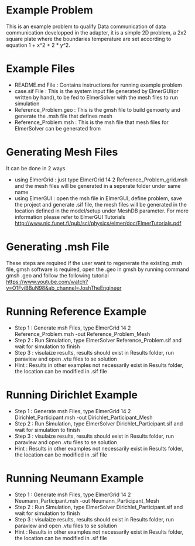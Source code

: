 # Example Problem
This is an example problem to qualify Data communication of data communication
developped in the adapter, it is a simple 2D problem, a 2x2 square plate
where the boundaries temperature are set according to equation 1 + x^2 + 2 * y^2.

# Example Files
* README.md File          : Contains instructions for running example problem 
* case.sif File           : This is the system input file generated by ElmerGUI(or written by hand), to be fed to ElmerSolver with the mesh files to run simulation 
* Reference_Problem.geo   : This is the gmsh file to build gemoerty and generate the .msh file that defines mesh 
* Reference_Problem.msh   : This is the msh file that mesh files for ElmerSolver can be generated from 

# Generating Mesh Files
It can be done in 2 ways
* using ElmerGrid : just type ElmerGrid 14 2 Reference_Problem_grid.msh and the mesh files will be generated in a seperate folder under same name
* using ElmerGUI  : open the msh file in ElmerGUI, define problem, save the project and generate .sif file, the mesh files will be generated in the location defined
                  in the model/setup under MeshDB parameter. For more information please refer to ElmerGUI Tutorials 
                  http://www.nic.funet.fi/pub/sci/physics/elmer/doc/ElmerTutorials.pdf

# Generating .msh File
These steps are required if the user want to regenerate the existing .msh file, gmsh software is required, open the .geo in gmsh by running command
gmsh <FileName>.geo and follow the following tutorial https://www.youtube.com/watch?v=O1FyiBBuN98&ab_channel=JoshTheEngineer

# Running Reference Example
* Step 1    : Generate msh Files, type ElmerGrid 14 2 Reference_Problem.msh -out Reference_Problem_Mesh
* Step 2    : Run Simulation, type ElmerSolver Reference_Problem.sif and wait for simulation to finish
* Step 3    : visulaize results, results should exist in Results folder, run paraview and open .vtu files to se solution
* Hint      : Results in other examples not necessarily exist in Results folder, the location can be modified in .sif file

# Running Dirichlet Example
* Step 1    : Generate msh Files, type ElmerGrid 14 2 Dirichlet_Participant.msh -out Dirichlet_Participant_Mesh
* Step 2    : Run Simulation, type ElmerSolver Dirichlet_Participant.sif and wait for simulation to finish
* Step 3    : visulaize results, results should exist in Results folder, run paraview and open .vtu files to se solution
* Hint      : Results in other examples not necessarily exist in Results folder, the location can be modified in .sif file

# Running Neumann Example
* Step 1    : Generate msh Files, type ElmerGrid 14 2 Neumann_Participant.msh -out Neumann_Participant_Mesh
* Step 2    : Run Simulation, type ElmerSolver Dirichlet_Participant.sif and wait for simulation to finish
* Step 3    : visulaize results, results should exist in Results folder, run paraview and open .vtu files to se solution
* Hint      : Results in other examples not necessarily exist in Results folder, the location can be modified in .sif file